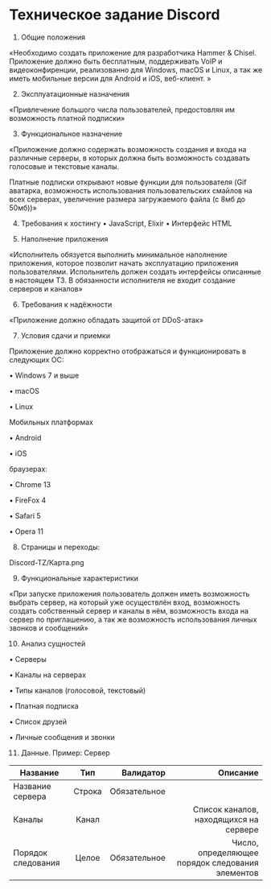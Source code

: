 # Техническое задание Discord

1. Общие положения

«Необходимо создать приложение для разработчика Hammer & Chisel.
Приложение должно быть бесплатным, поддерживать VoIP и видеоконфиренции,
реализованно для Windows, macOS и Linux, а так же иметь мобильные версии для Android и iOS, веб-клиент. »

2. Эксплуатационные назначения

«Привлечение большого числа пользователей, предостовляя им возможность платной подписки»

3. Функциональное назначение

«Приложение должно содержать возможность создания и входа на различные серверы, 
в которых должна быть возможность создавать голосовые и текстовые каналы.

Платные подписки открывают новые функции для пользователя (Gif аватарка, 
возможность использования пользовательских смайлов на всех серверах, увеличение размера загружаемого файла (с 8мб до 50мб))»

4. Требования к хостингу
• JavaScript, Elixir
• Интерфейс HTML

5. Наполнение приложения

«Исполнитель обязуется выполнить минимальное наполнение приложения, которое позволит начать эксплуатацию приложения пользователями.
Испольнитель должен создать интерфейсы описанные в настоящем ТЗ. В обязанности исполнителя не входит создание серверов и каналов»

6. Требования к надёжности 

«Приложение должно обладать защитой от DDoS-атак»

7. Условия сдачи и приемки

Приложение должно корректно отображаться и функционировать в следующих ОС:

• Windows 7 и выше 

• macOS

• Linux

Мобильных платформах

• Android

• iOS 

браузерах:

• Chrome 13

• FireFox 4

• Safari 5

• Opera 11

8. Страницы и переходы:

Discord-TZ/Карта.png

9. Функциональные характеристики

«При запуске приложения пользователь должен иметь возможность выбрать сервер, на который уже осуществлён вход,
возможность создать собственный сервер и каналы в нём, возможность входа на сервер по приглашению, а так же 
возможность использования личных звонков и сообщений»

10. Анализ сущностей

• Серверы

• Каналы на серверах

• Типы каналов (голосовой, текстовый)

• Платная подписка

• Список друзей

• Личные сообщения и звонки

11. Данные. Пример: Сервер

| Название        | Тип                 | Валидатор  | Описание    |
| ------------- |:------------------:| -----:| -----:|
| Название сервера      | Строка    | Обязательное  |   |
| Каналы      | Канал  |   | Список каналов, находящихся на сервере |
| Порядок следования   | Целое         |    Обязательное |   Число, определяющее порядок следования элементов|
